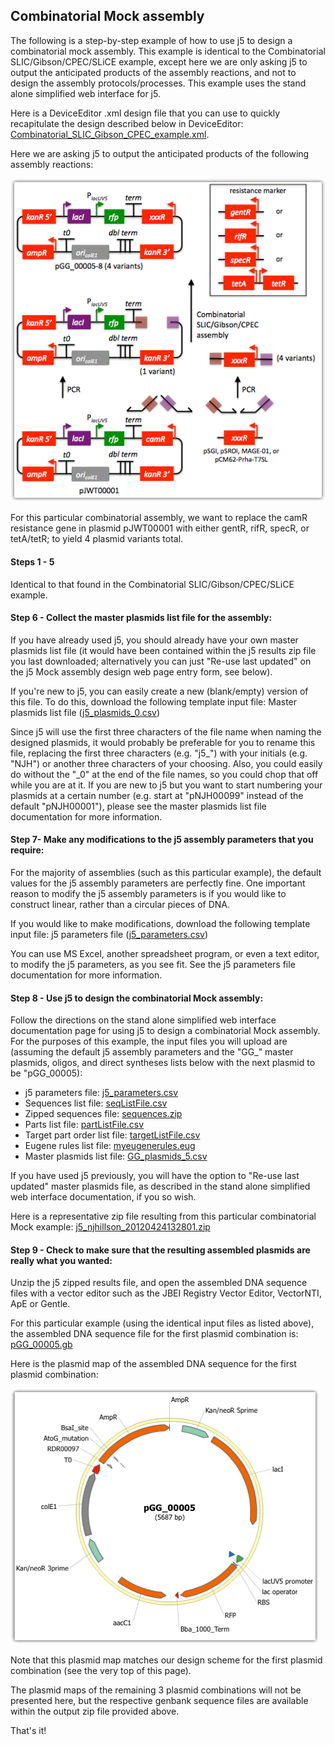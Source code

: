 ## Combinatorial Mock assembly

The following is a step-by-step example of how to use j5 to design a combinatorial mock assembly. This example is identical to the Combinatorial SLIC/Gibson/CPEC/SLiCE example, except here we are only asking j5 to output the anticipated products of the assembly reactions, and not to design the assembly protocols/processes. This example uses the stand alone simplified web interface for j5.

Here is a DeviceEditor .xml design file that you can use to quickly recapitulate the design described below in DeviceEditor: [Combinatorial_SLIC_Gibson_CPEC_example.xml](../../documents/Combinatorial_SLIC_Gi0.xml).

Here we are asking j5 to output the anticipated products of the following assembly reactions:

![](../../images/pastedImage640.png)

For this particular combinatorial assembly, we want to replace the camR resistance gene in plasmid pJWT00001 with either gentR, rifR, specR, or tetA/tetR; to yield 4 plasmid variants total. 

#### Steps 1 - 5

Identical to that found in the Combinatorial SLIC/Gibson/CPEC/SLiCE example.

#### Step 6 - Collect the master plasmids list file for the assembly:

If you have already used j5, you should already have your own master plasmids list file (it would have been contained within the j5 results zip file you last downloaded; alternatively you can just "Re-use last updated" on the j5 Mock assembly design web page entry form, see below).

If you're new to j5, you can easily create a new (blank/empty) version of this file. To do this, download the following template input file:
Master plasmids list file ([j5_plasmids_0.csv](../../documents/j5_plasmids_03.csv))

Since j5 will use the first three characters of the file name when naming the designed plasmids, it would probably be preferable for you to rename this file, replacing the first three characters (e.g. "j5_") with your initials (e.g. "NJH") or another three characters of your choosing. Also, you could easily do without the "_0" at the end of the file names, so you could chop that off while you are at it. If you are new to j5 but you want to start numbering your plasmids at a certain number (e.g. start at "pNJH00099" instead of the default "pNJH00001"), please see the master plasmids list file documentation for more information.

#### Step 7- Make any modifications to the j5 assembly parameters that you require:

For the majority of assemblies (such as this particular example), the default values for the j5 assembly parameters are perfectly fine. One important reason to modify the j5 assembly parameters is if you would like to construct linear, rather than a circular pieces of DNA.

If you would like to make modifications, download the following template input file: j5 parameters file ([j5_parameters.csv](../../documents/j5_parameters.csv))

You can use MS Excel, another spreadsheet program, or even a text editor, to modify the j5 parameters, as you see fit. See the j5 parameters file documentation for more information.

#### Step 8 - Use j5 to design the combinatorial Mock assembly:

Follow the directions on the stand alone simplified web interface documentation page for using j5 to design a combinatorial Mock assembly. For the purposes of this example, the input files you will upload are (assuming the default j5 assembly parameters and the "GG_" master plasmids, oligos, and direct syntheses lists below with the next plasmid to be "pGG_00005):

  - j5 parameters file: [j5_parameters.csv](../../documents/j5_parameters.csv)
  - Sequences list file: [seqListFile.csv](../../documents/seqListFile1.csv)
  - Zipped sequences file: [sequences.zip](../../documents/sequences1.zip)
  - Parts list file: [partListFile.csv](../../documents/partListFile1.csv)
  - Target part order list file: [targetListFile.csv](../../documents/targetListFile1.csv)
  - Eugene rules list file: [myeugenerules.eug](../../documents/myeugenerules3.eug.txt)
  - Master plasmids list file: [GG_plasmids_5.csv](../../documents/GG_plasmids_51.csv)

If you have used j5 previously, you will have the option to "Re-use last updated" master plasmids file, as described in the stand alone simplified web interface documentation, if you so wish.

Here is a representative zip file resulting from this particular combinatorial Mock example: [j5_njhillson_20120424132801.zip](../../documents/j5_njhillson_201204240.zip)

#### Step 9 - Check to make sure that the resulting assembled plasmids are really what you wanted:

Unzip the j5 zipped results file, and open the assembled DNA sequence files with a vector editor such as the JBEI Registry Vector Editor, VectorNTI, ApE or Gentle.

For this particular example (using the identical input files as listed above), the assembled DNA sequence file for the first plasmid combination is: [pGG_00005.gb](../../documents/pGG_000050.gb.txt)

Here is the plasmid map of the assembled DNA sequence for the first plasmid combination:

![](../../images/Screen_Shot_2012-01-00.png)

Note that this plasmid map matches our design scheme for the first plasmid combination (see the very top of this page).

The plasmid maps of the remaining 3 plasmid combinations will not be presented here, but the respective genbank sequence files are available within the output zip file provided above.

That's it!